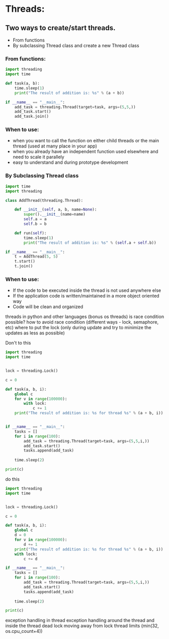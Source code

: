 # Threads:

## Two ways to create/start threads.
 - From functions
 - By subclassing Thread class and create a new Thread class

### From functions:

```python
import threading
import time

def task(a, b):
    time.sleep(1)
    print("The result of addition is: %s" % (a + b))

if __name__ == "__main__":
    add_task = threading.Thread(target=task, args=(5,5,))
    add_task.start()
    add_task.join()
```
### When to use:
 - when you want to call the function on either child threads or the main thread (used at many place in your app)
 - when you already have an independent function used elsewhere and need to scale it parallely
 - easy to understand and during prototype development

### By Subclassing Thread class

```python
import time
import threading

class AddThread(threading.Thread):

    def __init__(self, a, b, name=None):
        super().__init__(name=name)
        self.a = a
        self.b = b

    def run(self):
        time.sleep(1)
        print("The result of addition is: %s" % (self.a + self.b))

if __name__ == "__main__":
    t = AddThread(5, 5)
    t.start()
    t.join()
```

### When to use:
 - If the code to be executed inside the thread is not used anywhere else 
 - If the application code is written/maintained in a more object oriented way
 - Code will be clean and organized


threads in python and other languages (bonus os threads)
is race condition possible?
how to avoid race condition (different ways - lock, semaphore, etc)
where to put the lock (only during update and try to minimize the updates as less as possible)

Don't to this
```python
import threading
import time


lock = threading.Lock()

c = 0

def task(a, b, i):
    global c
    for v in range(100000):
        with lock:
            c += 1
    print("The result of addition is: %s for thread %s" % (a + b, i))


if __name__ == "__main__":
    tasks = []
    for i in range(100):
        add_task = threading.Thread(target=task, args=(5,5,i,))
        add_task.start()
        tasks.append(add_task)
    
    time.sleep(2)

print(c)
```

do this
```python
import threading
import time


lock = threading.Lock()

c = 0

def task(a, b, i):
    global c
    d = 0
    for v in range(100000):
        d += 1
    print("The result of addition is: %s for thread %s" % (a + b, i))
    with lock:
        c += d

if __name__ == "__main__":
    tasks = []
    for i in range(100):
        add_task = threading.Thread(target=task, args=(5,5,i,))
        add_task.start()
        tasks.append(add_task)
    
    time.sleep(2)

print(c)
```

exception handling in thread
exception handling around the thread and inside the thread
dead lock
moving away from lock
thread limits (min(32, os.cpu_count+4))